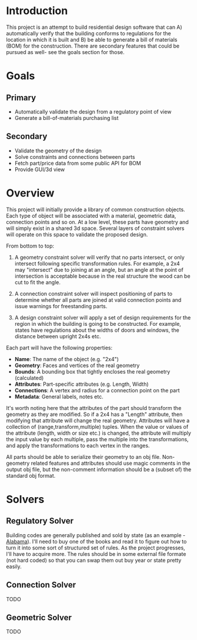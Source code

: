 # Introduction

This project is an attempt to build residential design software that can A) automatically verify that the building conforms to 
regulations for the location in which it is built and B) be able to generate a bill of materials (BOM) for the construction. There 
are secondary features that could be pursued as well- see the goals section for those.

# Goals

## Primary

* Automatically validate the design from a regulatory point of view
* Generate a bill-of-materials purchasing list

## Secondary

* Validate the geometry of the design
* Solve constraints and connections between parts
* Fetch part/price data from some public API for BOM
* Provide GUI/3d view

# Overview

This project will initially provide a library of common construction objects. Each type of object will be associated with 
a material, geometric data, connection points and so on. At a low level, these parts have geometry and will simply exist 
in a shared 3d space. Several layers of constraint solvers will operate on this space to validate the proposed design. 

From bottom to top:

1.  A geometry constraint solver will verify that no parts intersect, or only intersect following specific transformation
    rules. For example, a 2x4 may "intersect" due to joining at an angle, but an angle at the point of intersection is 
    acceptable because in the real structure the wood can be cut to fit the angle.

2.  A connection constraint solver will inspect positioning of parts to determine whether all parts are joined at valid 
    connection points and issue warnings for freestanding parts.

3.  A design constraint solver will apply a set of design requirements for the region in which the building is going 
    to be constructed. For example, states have regulations about the widths of doors and windows, the distance between 
    upright 2x4s etc.

Each part will have the following properties:

* **Name**:        The name of the object (e.g. "2x4")
* **Geometry**:    Faces and vertices of the real geometry
* **Bounds**:      A bounding box that tightly encloses the real geometry (calculated)
* **Attributes**:  Part-specific attributes (e.g. Length, Width)
* **Connections**: A vertex and radius for a connection point on the part 
* **Metadata**:    General labels, notes etc.

It's worth noting here that the attributes of the part should transform the geometry as they are modified. So if a 2x4 has 
a "Length" attribute, then modifying that attribute will change the real geometry. Attributes will have a collection of 
(range,transform,multiple) tuples. When the value or values of the attribute (length, width or size etc.) is changed, the 
attribute will multiply the input value by each multiple, pass the multiple into the transformations, and apply the transformations
to each vertex in the ranges.

All parts should be able to serialize their geometry to an obj file. Non-geometry related features and attributes should use 
magic comments in the output obj file, but the non-comment information should be a (subset of) the standard obj format.

# Solvers

## Regulatory Solver

Building codes are generally published and sold by state (as an example - [Alabama](https://dcm.alabama.gov/bldg_code.aspx#BC)). 
I'll need to buy one of the books and read it to figure out how to turn it into some sort of structured set of rules. As the project 
progresses, I'll have to acquire more. The rules should be in some external file formate (not hard coded) so that you can swap them 
out buy year or state pretty easily.

## Connection Solver

TODO

## Geometric Solver

TODO
